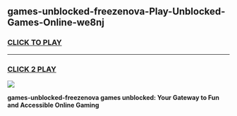 
## games-unblocked-freezenova-Play-Unblocked-Games-Online-we8nj
<h3>
<a href="https://premium76.site?title=games-unblocked-freezenova&ref=25A">CLICK TO PLAY</a></h3>
<hr>

<h3>
<a href="https://premium76.site?title=games-unblocked-freezenova&ref=25A">CLICK 2 PLAY</a>
  
</h3>

<a href="https://premium76.site?title=games-unblocked-freezenova&ref=25A"><img src="https://clearcache.store/games.png"></a>


**games-unblocked-freezenova games unblocked: Your Gateway to Fun and Accessible Online Gaming**
